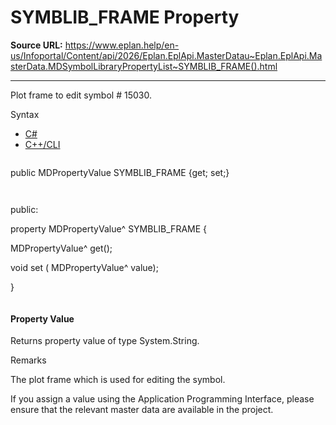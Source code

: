 # SYMBLIB_FRAME Property

**Source URL:** https://www.eplan.help/en-us/Infoportal/Content/api/2026/Eplan.EplApi.MasterDatau~Eplan.EplApi.MasterData.MDSymbolLibraryPropertyList~SYMBLIB_FRAME().html

---

Plot frame to edit symbol # 15030.

Syntax

- [C#](#i-syntax-CS)
- [C++/CLI](#i-syntax-CPP2005)

```
```
public MDPropertyValue SYMBLIB_FRAME {get; set;}
```
```

```
```
public:

property MDPropertyValue^ SYMBLIB_FRAME {

   MDPropertyValue^ get();

   void set (    MDPropertyValue^ value);

}
```
```

#### Property Value

Returns property value of type System.String.

Remarks

The plot frame which is used for editing the symbol.

If you assign a value using the Application Programming Interface, please ensure that the relevant master data are available in the project.
